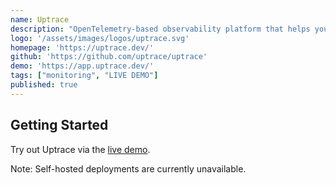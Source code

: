 ```yaml
---
name: Uptrace
description: "OpenTelemetry-based observability platform that helps you monitor, understand, and optimize complex distributed systems."
logo: '/assets/images/logos/uptrace.svg'
homepage: 'https://uptrace.dev/'
github: 'https://github.com/uptrace/uptrace'
demo: 'https://app.uptrace.dev/'
tags: ["monitoring", "LIVE DEMO"]
published: true
---
```


## Getting Started

Try out Uptrace via the [live demo](https://app.uptrace.dev/).

Note: Self-hosted deployments are currently unavailable.
